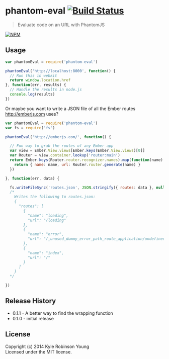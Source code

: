 # phantom-eval [![Build Status](https://travis-ci.org/shama/phantom-eval.svg)](https://travis-ci.org/shama/phantom-eval)

> Evaluate code on an URL with PhantomJS

[![NPM](https://nodei.co/npm/phantom-eval.png)](https://nodei.co/npm/phantom-eval/)

## Usage

``` js
var phantomEval = require('phantom-eval')

phantomEval('http://localhost:8000', function() {
  // Run this in webkit
  return window.location.href
}, function(err, results) {
  // Handle the results in node.js
  console.log(results)
})
```

Or maybe you want to write a JSON file of all the Ember routes http://emberjs.com uses?

``` js
var phantomEval = require('phantom-eval')
var fs = require('fs')

phantomEval('http://emberjs.com/', function() {

  // Fun way to grab the routes of any Ember app
  var view = Ember.View.views[Ember.keys(Ember.View.views)[0]]
  var Router = view.container.lookup('router:main')
  return Ember.keys(Router.router.recognizer.names).map(function(name) {
    return { name: name, url: Router.router.generate(name) }
  })

}, function(err, data) {

  fs.writeFileSync('routes.json', JSON.stringify({ routes: data }, null, 2))
  /*
    Writes the following to routes.json:
    {
      "routes": [
        {
          "name": "loading",
          "url": "/loading"
        },
        {
          "name": "error",
          "url": "/_unused_dummy_error_path_route_application/undefined"
        },
        {
          "name": "index",
          "url": "/"
        }
      ]
    }
  */

})
```

## Release History

* 0.1.1 - A better way to find the wrapping function
* 0.1.0 - initial release

## License
Copyright (c) 2014 Kyle Robinson Young  
Licensed under the MIT license.
